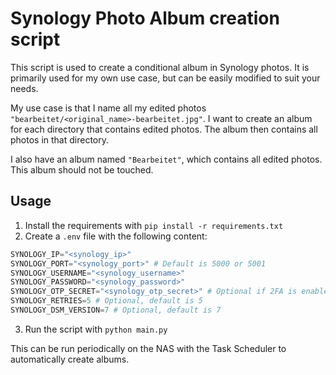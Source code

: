 # Synology Photo Album creation script

This script is used to create a conditional album in Synology photos. It is primarily used for my own use case, but can be easily modified to suit your needs.

My use case is that I name all my edited photos `"bearbeitet/<original_name>-bearbeitet.jpg"`. I want to create an album for each directory that contains edited photos. The album then contains all photos in that directory.

I also have an album named `"Bearbeitet"`, which contains all edited photos. This album should not be touched. 

## Usage

1. Install the requirements with `pip install -r requirements.txt`
2. Create a `.env` file with the following content:
```python
SYNOLOGY_IP="<synology_ip>"
SYNOLOGY_PORT="<synology_port>" # Default is 5000 or 5001
SYNOLOGY_USERNAME="<synology_username>"
SYNOLOGY_PASSWORD="<synology_password>"
SYNOLOGY_OTP_SECRET="<synology_otp_secret>" # Optional if 2FA is enabled
SYNOLOGY_RETRIES=5 # Optional, default is 5
SYNOLOGY_DSM_VERSION=7 # Optional, default is 7
```
3. Run the script with `python main.py`

This can be run periodically on the NAS with the Task Scheduler to automatically create albums.
